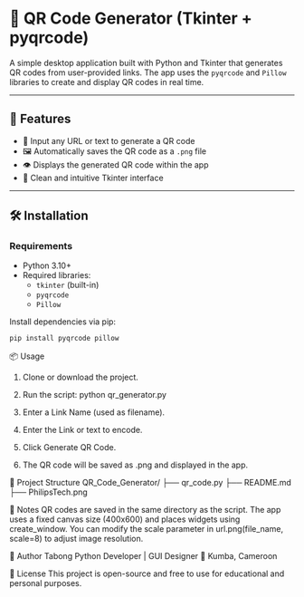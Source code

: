 # 📱 QR Code Generator (Tkinter + pyqrcode)

A simple desktop application built with Python and Tkinter that generates QR codes from user-provided links. The app uses the `pyqrcode` and `Pillow` libraries to create and display QR codes in real time.

---

## 🚀 Features

- 🔗 Input any URL or text to generate a QR code
- 🖼️ Automatically saves the QR code as a `.png` file
- 👁️ Displays the generated QR code within the app
- 🎨 Clean and intuitive Tkinter interface

---

## 🛠️ Installation

### Requirements

- Python 3.10+
- Required libraries:
  - `tkinter` (built-in)
  - `pyqrcode`
  - `Pillow`

Install dependencies via pip:

```bash
pip install pyqrcode pillow
```

📦 Usage
1. Clone or download the project.
2. Run the script:
python qr_generator.py

3. Enter a Link Name (used as filename).
4. Enter the Link or text to encode.
5. Click Generate QR Code.
6. The QR code will be saved as <LinkName>.png and displayed in the app.

📁 Project Structure
QR_Code_Generator/
├── qr_code.py
├── README.md
├── PhilipsTech.png

🧠 Notes
QR codes are saved in the same directory as the script.
The app uses a fixed canvas size (400x600) and places widgets using create_window.
You can modify the scale parameter in url.png(file_name, scale=8) to adjust image resolution.

👤 Author
Tabong Python Developer | GUI Designer
 📍 Kumba, Cameroon


📜 License
This project is open-source and free to use for educational and personal purposes.
